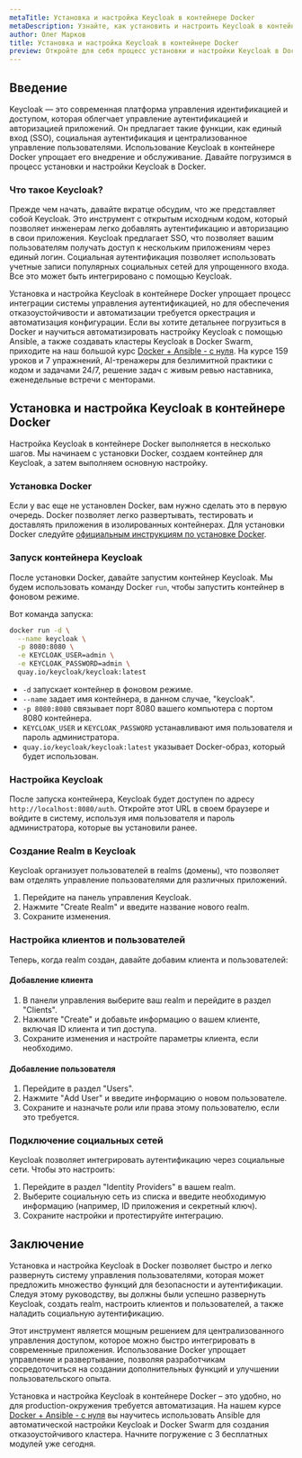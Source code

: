 ```yaml
---
metaTitle: Установка и настройка Keycloak в контейнере Docker
metaDescription: Узнайте, как установить и настроить Keycloak в контейнере Docker - пошаговое руководство для быстрой интеграции системы управления аутентификацией и авторизацией
author: Олег Марков
title: Установка и настройка Keycloak в контейнере Docker
preview: Откройте для себя процесс установки и настройки Keycloak в Docker - от создания контейнера до конфигурации и интеграции. Подробные примеры и объяснения помогут вам быстро разобраться
---
```


## Введение

Keycloak — это современная платформа управления идентификацией и доступом, которая облегчает управление аутентификацией и авторизацией приложений. Он предлагает такие функции, как единый вход (SSO), социальная аутентификация и централизованное управление пользователями. Использование Keycloak в контейнере Docker упрощает его внедрение и обслуживание. Давайте погрузимся в процесс установки и настройки Keycloak в Docker.

### Что такое Keycloak?

Прежде чем начать, давайте вкратце обсудим, что же представляет собой Keycloak. Это инструмент с открытым исходным кодом, который позволяет инженерам легко добавлять аутентификацию и авторизацию в свои приложения. Keycloak предлагает SSO, что позволяет вашим пользователям получать доступ к нескольким приложениям через единый логин. Социальная аутентификация позволяет использовать учетные записи популярных социальных сетей для упрощенного входа. Все это может быть интегрировано с помощью Keycloak.

Установка и настройка Keycloak в контейнере Docker упрощает процесс интеграции системы управления аутентификацией, но для обеспечения отказоустойчивости и автоматизации требуется оркестрация и автоматизация конфигурации. Если вы хотите детальнее погрузиться в Docker и научиться автоматизировать настройку Keycloak с помощью Ansible, а также создавать кластеры Keycloak в Docker Swarm, приходите на наш большой курс [Docker + Ansible - с нуля](https://purpleschool.ru/course/docker?utm_source=knowledgebase&utm_medium=text&utm_campaign=Ustanovka_i_nastroyka_Keycloak_v_kontejnere_Docker). На курсе 159 уроков и 7 упражнений, AI-тренажеры для безлимитной практики с кодом и задачами 24/7, решение задач с живым ревью наставника, еженедельные встречи с менторами.

## Установка и настройка Keycloak в контейнере Docker

Настройка Keycloak в контейнере Docker выполняется в несколько шагов. Мы начинаем с установки Docker, создаем контейнер для Keycloak, а затем выполняем основную настройку.

### Установка Docker

Если у вас еще не установлен Docker, вам нужно сделать это в первую очередь. Docker позволяет легко развертывать, тестировать и доставлять приложения в изолированных контейнерах. Для установки Docker следуйте [официальным инструкциям по установке Docker](https://docs.docker.com/get-docker/).

### Запуск контейнера Keycloak

После установки Docker, давайте запустим контейнер Keycloak. Мы будем использовать команду Docker `run`, чтобы запустить контейнер в фоновом режиме.

Вот команда запуска:

```bash
docker run -d \
  --name keycloak \
  -p 8080:8080 \
  -e KEYCLOAK_USER=admin \
  -e KEYCLOAK_PASSWORD=admin \
  quay.io/keycloak/keycloak:latest
```

- `-d` запускает контейнер в фоновом режиме.
- `--name` задает имя контейнера, в данном случае, "keycloak".
- `-p 8080:8080` связывает порт 8080 вашего компьютера с портом 8080 контейнера.
- `KEYCLOAK_USER` и `KEYCLOAK_PASSWORD` устанавливают имя пользователя и пароль администратора.
- `quay.io/keycloak/keycloak:latest` указывает Docker-образ, который будет использован.

### Настройка Keycloak

После запуска контейнера, Keycloak будет доступен по адресу `http://localhost:8080/auth`. Откройте этот URL в своем браузере и войдите в систему, используя имя пользователя и пароль администратора, которые вы установили ранее.

### Создание Realm в Keycloak

Keycloak организует пользователей в realms (домены), что позволяет вам отделять управление пользователями для различных приложений.

1. Перейдите на панель управления Keycloak.
2. Нажмите "Create Realm" и введите название нового realm.
3. Сохраните изменения.

### Настройка клиентов и пользователей

Теперь, когда realm создан, давайте добавим клиента и пользователей:

#### Добавление клиента

1. В панели управления выберите ваш realm и перейдите в раздел "Clients".
2. Нажмите "Create" и добавьте информацию о вашем клиенте, включая ID клиента и тип доступа.
3. Сохраните изменения и настройте параметры клиента, если необходимо.

#### Добавление пользователя

1. Перейдите в раздел "Users".
2. Нажмите "Add User" и введите информацию о новом пользователе.
3. Сохраните и назначьте роли или права этому пользователю, если это требуется.

### Подключение социальных сетей

Keycloak позволяет интегрировать аутентификацию через социальные сети. Чтобы это настроить:

1. Перейдите в раздел "Identity Providers" в вашем realm.
2. Выберите социальную сеть из списка и введите необходимую информацию (например, ID приложения и секретный ключ).
3. Сохраните настройки и протестируйте интеграцию.

## Заключение

Установка и настройка Keycloak в Docker позволяет быстро и легко развернуть систему управления пользователями, которая может предложить множество функций для безопасности и аутентификации. Следуя этому руководству, вы должны были успешно развернуть Keycloak, создать realm, настроить клиентов и пользователей, а также наладить социальную аутентификацию.

Этот инструмент является мощным решением для централизованного управления доступом, которое можно быстро интегрировать в современные приложения. Использование Docker упрощает управление и развертывание, позволяя разработчикам сосредоточиться на создании дополнительных функций и улучшении пользовательского опыта.

Установка и настройка Keycloak в контейнере Docker – это удобно, но для production-окружения требуется автоматизация. На нашем курсе [Docker + Ansible - с нуля](https://purpleschool.ru/course/docker?utm_source=knowledgebase&utm_medium=text&utm_campaign=Ustanovka_i_nastroyka_Keycloak_v_kontejnere_Docker) вы научитесь использовать Ansible для автоматической настройки Keycloak и Docker Swarm для создания отказоустойчивого кластера. Начните погружение с 3 бесплатных модулей уже сегодня.
